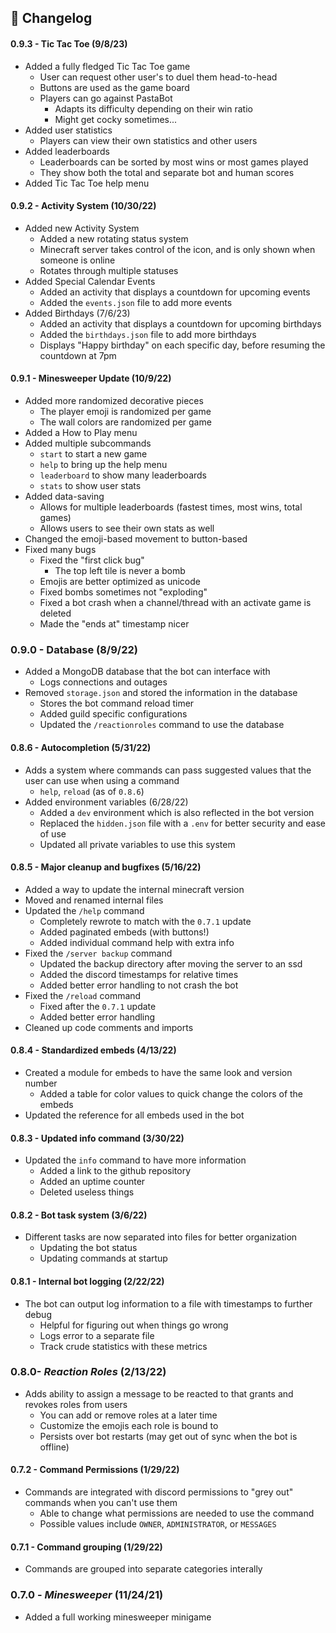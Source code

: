 ## :scroll: Changelog

#### 0.9.3 - Tic Tac Toe (9/8/23)
- Added a fully fledged Tic Tac Toe game
	- User can request other user's to duel them head-to-head
	- Buttons are used as the game board
	- Players can go against PastaBot
		- Adapts its difficulty depending on their win ratio
		- Might get cocky sometimes...
- Added user statistics
	- Players can view their own statistics and other users
- Added leaderboards
	- Leaderboards can be sorted by most wins or most games played
	- They show both the total and separate bot and human scores
- Added Tic Tac Toe help menu
#### 0.9.2 - Activity System (10/30/22)
- Added new Activity System
	- Added a new rotating status system
	- Minecraft server takes control of the icon, and is only shown when someone is online
	- Rotates through multiple statuses
- Added Special Calendar Events
	- Added an activity that displays a countdown for upcoming events
	- Added the `events.json` file to add more events
- Added Birthdays (7/6/23)
	- Added an activity that displays a countdown for upcoming birthdays
	- Added the `birthdays.json` file to add more birthdays
	- Displays "Happy birthday" on each specific day, before resuming the countdown at 7pm
#### 0.9.1 - Minesweeper Update (10/9/22)
- Added more randomized decorative pieces
	- The player emoji is randomized per game
	- The wall colors are randomized per game
- Added a How to Play menu
- Added multiple subcommands 
	- `start` to start a new game
	- `help` to bring up the help menu
	- `leaderboard` to show many leaderboards
	- `stats` to show user stats
- Added data-saving
	- Allows for multiple leaderboards (fastest times, most wins, total games)
	- Allows users to see their own stats as well
- Changed the emoji-based movement to button-based
- Fixed many bugs
	- Fixed the "first click bug"
		- The top left tile is never a bomb
	- Emojis are better optimized as unicode
	- Fixed bombs sometimes not "exploding"
	- Fixed a bot crash when a channel/thread with an activate game is deleted
	- Made the "ends at" timestamp nicer 
### 0.9.0 - Database (8/9/22)
- Added a MongoDB database that the bot can interface with 
	- Logs connections and outages 
- Removed `storage.json` and stored the information in the database
	- Stores the bot command reload timer
	- Added guild specific configurations 
	- Updated the `/reactionroles` command to use the database
#### 0.8.6 - Autocompletion (5/31/22)
- Adds a system where commands can pass suggested values that the user can use when using a command
	- `help`, `reload`  (as of `0.8.6`)
- Added environment variables (6/28/22)
	- Added a `dev` environment which is also reflected in the bot version
	- Replaced the `hidden.json` file with a `.env` for better security and ease of use
	- Updated all private variables to use this system
#### 0.8.5 - Major cleanup and bugfixes (5/16/22)
- Added a way to update the internal minecraft version
- Moved and renamed internal files
- Updated the `/help` command
	- Completely rewrote to match with the `0.7.1` update
	- Added paginated embeds (with buttons!)
	- Added individual command help with extra info
- Fixed the `/server backup` command
	- Updated the backup directory after moving the server to an ssd
	- Added the discord timestamps for relative times
	- Added better error handling to not crash the bot
- Fixed the `/reload` command
	- Fixed after the `0.7.1` update
	- Added better error handling
- Cleaned up code comments and imports
#### 0.8.4 - Standardized embeds (4/13/22)
- Created a module for embeds to have the same look and version number
	- Added a table for color values to quick change the colors of the embeds
- Updated the reference for all embeds used in the bot

#### 0.8.3 - Updated info command (3/30/22)
- Updated the `info` command to have more information
	- Added a link to the github repository
	- Added an uptime counter
	- Deleted useless things

#### 0.8.2 - Bot task system (3/6/22)
- Different tasks are now separated into files for better organization
	- Updating the bot status
	- Updating commands at startup

#### 0.8.1 - Internal bot logging (2/22/22)
- The bot can output log information to a file with timestamps to further debug
	- Helpful for figuring out when things go wrong
	- Logs error to a separate file
	- Track crude statistics with these metrics

### 0.8.0- *Reaction Roles* (2/13/22)
- Adds ability to assign a message to be reacted to that grants and revokes roles from users
	- You can add or remove roles at a later time
	- Customize the emojis each role is bound to
	- Persists over bot restarts (may get out of sync when the bot is offline)

#### 0.7.2 - Command Permissions (1/29/22)
- Commands are integrated with discord permissions to "grey out" commands when you can't use them
	- Able to change what permissions are needed to use the command
	- Possible values include `OWNER`, `ADMINISTRATOR`, or `MESSAGES`

#### 0.7.1 - Command grouping (1/29/22)
- Commands are grouped into separate categories interally

### 0.7.0 - *Minesweeper* (11/24/21)
- Added a full working minesweeper minigame

